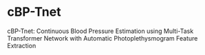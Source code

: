 # cBP-Tnet
cBP-Tnet: Continuous Blood Pressure Estimation using Multi-Task Transformer Network with Automatic Photoplethysmogram Feature Extraction

